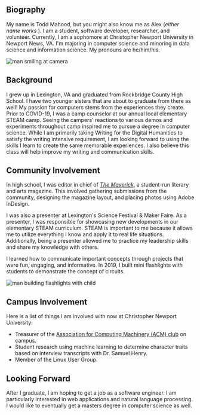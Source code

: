 ## Biography
  My name is Todd Mahood, but you might also know me as Alex (_either name works_ ). I am a student, software developer, researcher, and volunteer. Currently, I am a sophomore at Christopher Newport University in Newport News, VA. I'm majoring in computer science and minoring in data science and information science. My pronouns are he/him/his.

![man smiling at camera](https://toddmahood.com/images/bio-photo-2-small.jpg)

## Background
  I grew up in Lexington, VA and graduated from Rockbridge County High School. I have two younger sisters that are about to graduate from there as well! My passion for computers stems from the experiences they create. Prior to COVID-19, I was a camp counselor at our annual local elementary STEAM camp. Seeing the campers' reactions to various demos and experiments throughout camp inspired me to pursue a degree in computer science. While I am primarily taking Writing for the Digital Humanities to satisfy the writing intensive requirement, I am looking forward to using the skills I learn to create the same memorable experiences. I also believe this class will help improve my writing and communication skills.

## Community Involvement
  In high school, I was editor in chief of _[The Maverick](https://www.blurb.com/books/8737953-the-maverick-volume-two)_, a student-run literary and arts magazine. This involved gathering submissions from the community, designing the magazine layout, and placing photos using Adobe InDesign. 
  
  I was also a presenter at Lexington's Science Festival & Maker Faire. As a presenter, I was responsible for showcasing new developments in our elementary STEAM curriculum. STEAM is important to me because it allows me to utilize everything I know and apply it to real life situations. Additionally, being a presenter allowed me to practice my leadership skills and share my knowledge with others. 
  
  I learned how to communicate important concepts through projects that were fun, engaging, and informative. In 2019, I built mini flashlights with students to demonstrate the concept of circuits.

![man building flashlights with child](https://toddmahood.com/images/building-circuits-smaller.png)

## Campus Involvement
Here is a list of things I am involved with now at Christopher Newport University:
- Treasurer of the [Association for Computing Machinery (ACM) club](https://thecompass.cnu.edu/organization/acm) on campus.
- Student research using machine learning to determine character traits based on interview transcripts with Dr. Samuel Henry.
- Member of the Linux User Group.

## Looking Forward
  After I graduate, I am hoping to get a job as a software engineer. I am particularly interested in web applications and natural language processing. I would like to eventually get a masters degree in computer science as well.


